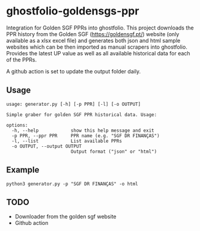 # ghostfolio-goldensgs-ppr
Integration for Golden SGF PPRs into ghostfolio.
This project downloads the PPR history from the Golden SGF (https://goldensgf.pt/) website (only available as a xlsx excel file) and generates both json and html sample websites which can be then imported as manual scrapers into ghostfolio. Provides the latest UP value as well as all available historical data for each of the PPRs.

A github action is set to update the output folder daily.

## Usage

```
usage: generator.py [-h] [-p PPR] [-l] [-o OUTPUT]

Simple graber for golden SGF PPR historical data. Usage:

options:
  -h, --help            show this help message and exit
  -p PPR, --ppr PPR     PPR name (e.g. "SGF DR FINANÇAS")
  -l, --list            List available PPRs
  -o OUTPUT, --output OUTPUT
                        Output format ("json" or "html")
```

## Example

`python3 generator.py -p "SGF DR FINANÇAS" -o html`

## TODO

- Downloader from the golden sgf website
- Github action

